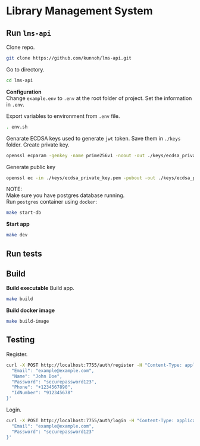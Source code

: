 # Library Management System

## Run `lms-api`

Clone repo.

```sh
git clone https://github.com/kunnoh/lms-api.git
```

Go to directory.

```sh
cd lms-api
```

**Configuration**  
Change `example.env` to `.env` at the root folder of project.
Set the information in `.env`.

Export variables to environment from `.env` file.

```sh
. env.sh
```

Genarate ECDSA keys used to generate `jwt` token. Save them in `./keys` folder.
Create private key.

```sh
openssl ecparam -genkey -name prime256v1 -noout -out ./keys/ecdsa_private_key.pem
```

Generate public key

```sh
openssl ec -in ./keys/ecdsa_private_key.pem -pubout -out ./keys/ecdsa_public_key.pem
```

NOTE:  
Make sure you have postgres database running.  
Run `postgres` container using `docker`:

```sh
make start-db
```

**Start app**

```sh
make dev
```

## Run tests

## Build

**Build executable**
Build app.

```sh
make build
```

**Build docker image**

```sh
make build-image
```

## Testing

Register.

```sh
curl -X POST http://localhost:7755/auth/register -H "Content-Type: application/json" -d '{
  "Email": "example@example.com",
  "Name": "John Doe",
  "Password": "securepassword123",
  "Phone": "+1234567890",
  "IdNumber": "912345678"
}'
```

Login.

```sh
curl -X POST http://localhost:7755/auth/login -H "Content-Type: application/json" -d '{
  "Email": "example@example.com",
  "Password": "securepassword123"
}'
```
